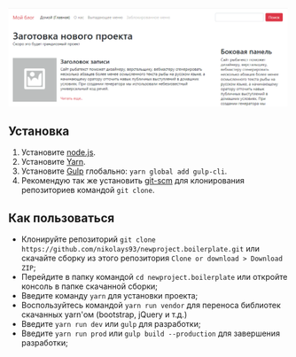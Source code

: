 ![](https://github.com/nikolays93/newproject.boilerplate/raw/master/public_html/screenshot.png)

## Установка
1. Установите [node.js](https://nodejs.org/en/download/).
2. Установите [Yarn](https://yarnpkg.com/en/docs/install/).
3. Установите [Gulp](https://gulpjs.com) глобально: ```yarn global add gulp-cli```.
4. Рекомендую так же установить [git-scm](https://git-scm.com) для клонирования репозиториев командой ```git clone```.

## Как пользоваться
* Клонируйте репозиторий ```git clone https://github.com/nikolays93/newproject.boilerplate.git``` или скачайте сборку из этого репозитория ```Clone or download > Download ZIP```;
* Перейдите в папку командой ```cd newproject.boilerplate``` или откройте консоль в папке скачанной сборки;
* Введите команду ```yarn``` для установки проекта;
* Воспользуйтесь командой ```yarn run vendor``` для переноса библиотек скачанных yarn'ом (bootstrap, jQuery и т.д.)
* Введите ```yarn run dev``` или ```gulp``` для разработки;
* Введите ```yarn run prod``` или ```gulp build --production``` для завершения разработки;
